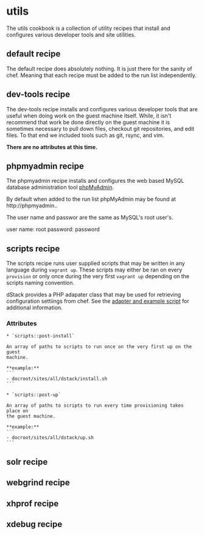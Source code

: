 utils
=====

The utils cookbook is a collection of utility recipes that install and configures
various developer tools and site utilities.

default recipe
--------------

The default recipe does absolutely nothing. It is just there for the sanity of
chef. Meaning that each recipe must be added to the run list independently.

dev-tools recipe
----------------

The dev-tools recipe installs and configures various developer tools that are
useful when doing work on the guest machine itself. While, it isn't recommend
that work be done directly on the guest machine it is sometimes necessary to
pull down files, checkout git repositories, and edit files. To that end we
included tools such as git, rsync, and vim.

**There are no attributes at this time.**

phpmyadmin recipe
-----------------

The phpmyadmin recipe installs and configures the web based MySQL database
administration tool [phpMyAdmin](http://www.phpmyadmin.net/home_page/index.php).

By default when added to the run list phpMyAdmin may be found at
http://phpmyadmin.<full-domain>.

The user name and passwor are the same as MySQL's root user's.

user name: root
password: password

scripts recipe
--------------

The scripts recipe runs user supplied scripts that may be written in any language
during `vagrant up`. These scripts may either be ran on every `provision` or only
once during the very first `vagrant up` depending on the scripts naming
convention.

dStack provides a PHP adapater class that may be used for retrieving
configuration settiings from chef. See the [adapter and example script](../../../dstack/scripts)
for additional information.

### Attributes

    * `scripts::post-install`

    An array of paths to scripts to run once on the very first up on the guest
    machine.

    **example:**
    ```
    - docroot/sites/all/dstack/install.sh
    ```

    * `scripts::post-up`

    An array of paths to scripts to run every time provisioning takes place on
    the guest machine.

    **example:**
    ```
    - docroot/sites/all/dstack/up.sh
    ```

solr recipe
-----------

webgrind recipe
---------------

xhprof recipe
-------------

xdebug recipe
-------------
